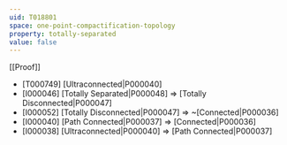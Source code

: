 ```yaml
---
uid: T018801
space: one-point-compactification-topology
property: totally-separated
value: false
---
```

[[Proof]]

* [T000749] [Ultraconnected|P000040]
* [I000046] [Totally Separated|P000048] => [Totally Disconnected|P000047]
* [I000052] [Totally Disconnected|P000047] => ~[Connected|P000036]
* [I000040] [Path Connected|P000037] => [Connected|P000036]
* [I000038] [Ultraconnected|P000040] => [Path Connected|P000037]

